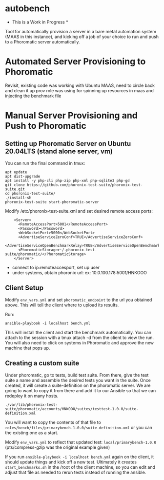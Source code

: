 # autobench

* This is a Work in Progress *

Tool for automatically provision a server in a bare metal automation system (MAAS in this instance),
and kicking off a job of your choice to run and push to a Phoromatic server automatically.

# Automated Server Provisioning to Phoromatic
Revisit, existing code was working with Ubuntu MAAS, need to circle back and clean it up
prov role was using for spinning up resources in maas and injecting the benchmark file

# Manual Server Provisioning and Push to Phoromatic

## Setting up Phoromatic Server on Ubuntu 20.04LTS (stand alone server, vm)

You can run the final command in tmux:

```
apt update
apt dist-upgrade
apt install -y php-cli php-zip php-xml php-sqlite3 php-gd
git clone https://github.com/phoronix-test-suite/phoronix-test-suite.git
cd phoronix-test-suite/
./install-sh
phoronix-test-suite start-phoromatic-server
```

Modify /etc/phoronix-test-suite.xml and set desired remote access ports:
```
    <Server>
      <RemoteAccessPort>5001</RemoteAccessPort>
      <Password></Password>
      <WebSocketPort>5000</WebSocketPort>
      <AdvertiseServiceZeroConf>TRUE</AdvertiseServiceZeroConf>
      <AdvertiseServiceOpenBenchmarkRelay>TRUE</AdvertiseServiceOpenBenchmarkRelay>
      <PhoromaticStorage>~/.phoronix-test-suite/phoromatic/</PhoromaticStorage>
    </Server>
```

- connect to ip:remoteaccesport, set up user
- under systems, obtain phoronix url: ex: 10.0.100.178:5001/HNKOOO

## Client Setup

Modify `env_vars.yml` and set `phoromatic_endpoint` to the url you obtained above. This will tell the client where to upload its results.

Run:

```
ansible-playbook -i localhost bench.yml
```

This will install the client and start the benchmark automatically. You can attach to the session with a tmux attach -d from the client to view the run. You will also need to click on systems in Phoromatic and approve the new machine that pops up.

## Creating a custom suite
Under phoromatic, go to tests, build test suite. From there, give the test suite a name and assemble the desired tests you want in the suite. Once created, it will create a suite-definition on the phoromatic server. We are going to want to copy it from there and add it to our Ansible so that we can redeploy it on many hosts.

```
./var/lib/phoronix-test-suite/phoromatic/accounts/HNKOOO/suites/testtest-1.0.0/suite-definition.xml
```

You will want to copy the contents of that file to `roles/bench/files/primarybench-1.0.0/suite-definition.xml` or you can the existing one as a start.

Modify `env_vars.yml` to reflect that updated test: `local/primarybench-1.0.0` (pts/compress-gzip was the original example given)

If you run `ansible-playbook -i localhost bench.yml` again on the client, it should update things and kick off a new test. Ultimately it creates `start_benchmarks.sh` in the /root of the client machine, so you can edit and adjust that file as needed to rerun tests instead of running the ansible. 
